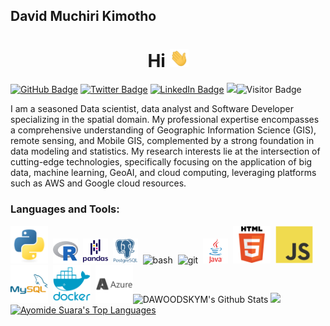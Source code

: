 ## David Muchiri Kimotho
<h1 align="center">Hi <img src="https://github.com/DAWOODSKYM/DAWOODSKYM/blob/main/wave.gif" width="30px"></h1>

[![GitHub Badge](https://img.shields.io/github/followers/DAWOODSKYM?style=social)](https://github.com/DAWOODSKYM?tab=followers)
[![Twitter Badge](https://img.shields.io/twitter/follow/kimdave308?style=social)](https://twitter.com/kimdave308)
[![LinkedIn Badge](https://img.shields.io/badge/My-LinkedIn-blue)](https://www.linkedin.com/in/david-kimotho-974b64174)
<img src="https://media.giphy.com/media/WUlplcMpOCEmTGBtBW/giphy.gif" width="30"><img>![Visitor Badge](https://visitor-badge.laobi.icu/badge?page_id=DAWOODSKYM.DAWOODSKYM)

I am a seasoned Data scientist, data analyst and Software Developer specializing in the spatial domain. My professional expertise encompasses a comprehensive understanding of Geographic Information Science (GIS), remote sensing, and Mobile GIS, complemented by a strong foundation in data modeling and statistics. My research interests lie at the intersection of cutting-edge technologies, specifically focusing on the application of big data, machine learning, GeoAI, and cloud computing, leveraging platforms such as AWS and Google cloud resources.
<td>
    </p>
      <h3 align="left">Languages and Tools:</h3>
      <div>
          <img src="https://raw.githubusercontent.com/devicons/devicon/master/icons/python/python-original.svg"alt="python" width="60" height="60"/>&nbsp;
          <img src="https://github.com/devicons/devicon/blob/master/icons/r/r-original.svg" title="R" alt="R" width="40" height="40"/>&nbsp;
          <img src="https://github.com/devicons/devicon/blob/master/icons/pandas/pandas-original-wordmark.svg" width="40" height="40"/>&nbsp;
          <img src="https://github.com/devicons/devicon/blob/master/icons/postgresql/postgresql-plain-wordmark.svg" width="40" height="40"/>&nbsp;
          <img src="https://www.vectorlogo.zone/logos/gnu_bash/gnu_bash-icon.svg" alt="bash" width="60" height="60"/>&nbsp;
          <img src ="https://www.vectorlogo.zone/logos/git-scm/git-scm-icon.svg" alt="git" width="60" height="60"/>&nbsp;          
          <img src="https://github.com/devicons/devicon/blob/master/icons/java/java-original-wordmark.svg" title="Java" alt="Java" width="40" height="40"/>&nbsp;          
          <img src="https://raw.githubusercontent.com/devicons/devicon/master/icons/html5/html5-original-wordmark.svg" alt="html5" width="60" height="60"/>&nbsp;
          <img src="https://raw.githubusercontent.com/devicons/devicon/master/icons/javascript/javascript-original.svg" alt="javascript" width="60" height="60"/>&nbsp; 
          <img src="https://raw.githubusercontent.com/devicons/devicon/master/icons/mysql/mysql-original-wordmark.svg" alt="mysql" width="60" height="60"/>&nbsp;
          <img src ="https://github.com/devicons/devicon/blob/master/icons/docker/docker-plain-wordmark.svg" alt="docker" width="60" height="60"/>&nbsp; 
          <img src ="https://github.com/devicons/devicon/blob/master/icons/azure/azure-plain-wordmark.svg" alt="azure" width="60" height="60/>&nbsp;                   
     </div>  
</td>
<table>
  <tr>
    <td>
       <a href="https://github.com/DAWOODSKYM"><img alt="DAWOODSKYM's Github Stats" src="https://github-readme-stats.vercel.app/api?username=DAWOODSKYM&show_icons=true&count_private=true&theme=react&hide_border=true&bg_color=1d2a3a" /></a>
    </td>
    <td>
       <a href="http://www.github.com/DAWOODSKYM"><img src="https://github-readme-streak-stats.herokuapp.com/?user=DAWOODSKYM&stroke=ffffff&background=1d2a3a&ring=5BCDEC&fire=5BCDEC&currStreakNum=ffffff&currStreakLabel=5BCDEC&sideNums=ffffff&sideLabels=ffffff&dates=ffffff&hide_border=true" /></a>
    </td>
    <td>
      <a href="https://github.com/DAWOODSKYM"><img alt="Ayomide Suara's Top Languages" src="https://github-readme-stats.vercel.app/api/top-langs/?username=Aysuarex&langs_count=6&count_private=true&layout=compact&theme=react&hide_border=true&bg_color=1d2a3a"/></a>
    </td>
  </tr>
</table>
